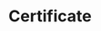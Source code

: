 ---
title: Certificate
menu:
  product_voyager_6.0.0:
    identifier: certificate-guides
    name: Certificate
    parent: guides
    weight: 80
menu_name: product_voyager_6.0.0
---